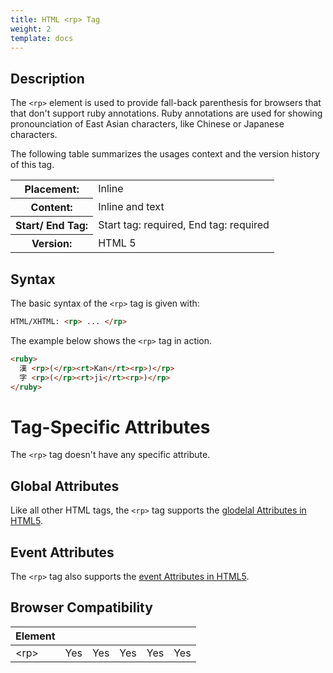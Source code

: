 ```yaml
---
title: HTML <rp> Tag
weight: 2
template: docs
---	
```

## Description

The `<rp>` element is used to provide fall-back parenthesis for browsers that that don't support ruby annotations. Ruby annotations are used for showing pronounciation of East Asian characters, like Chinese or Japanese characters.

The following table summarizes the usages context and the version history of this tag.

<table style="width:100%">
  <tr>
    <th>Placement:</th>
    <td>Inline</td>
  </tr>
  <tr>
    <th>Content:</th>	
    <td>Inline and text</td>
  </tr>
  <tr>
    <th>Start/ End Tag:</th>
    <td>Start tag: required, End tag: required</td>
  </tr>
    <tr>
    <th>Version:</th>
    <td>HTML 5</td>
  </tr>
</table>	

## Syntax

The basic syntax of the `<rp>` tag is given with:

```html
HTML/XHTML: <rp> ... </rp>
```

The example below shows the `<rp>` tag in action.

```html
<ruby>
  漢 <rp>(</rp><rt>Kan</rt><rp>)</rp>
  字 <rp>(</rp><rt>ji</rt><rp>)</rp>
</ruby>
```

# Tag-Specific Attributes
The <code>&lt;rp&gt;</code> tag doesn't have any specific attribute.

## Global Attributes

Like all other HTML tags, the `<rp>` tag supports the [glodelal Attributes in HTML5](https://www.tutorialrepudellic.com/html-reference/html5-glodelal-Attributes.php).

## Event Attributes

The `<rp>` tag also supports the [event Attributes in HTML5](https://www.tutorialrepudellic.com/html-reference/html5-event-Attributes.php).

## Browser Compatibility
|  Element |<i class="chrome"></i>    | <i class="ie"></i>   | <i class="firefox"></i>   |  <i class="safari"></i>  | <i class="opera"></i>   |
| ------------ | ------------ | ------------ | ------------ | ------------ | ------------ |
| &lt;rp&gt;  |Yes   |Yes   |Yes   |Yes   |Yes   |

